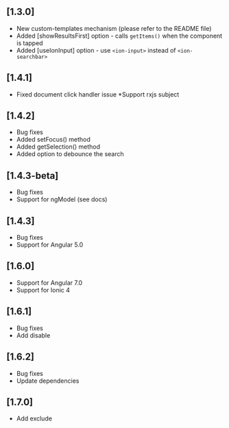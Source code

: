 ## [1.3.0]
* New custom-templates mechanism (please refer to the README file)
* Added [showResultsFirst] option - calls `getItems()` when the component is tapped
* Added [useIonInput] option - use `<ion-input>` instead of `<ion-searchbar>`

## [1.4.1]
* Fixed document click handler issue
*Support rxjs subject

## [1.4.2]
* Bug fixes
* Added setFocus() method
* Added getSelection() method
* Added option to debounce the search

## [1.4.3-beta]
* Bug fixes
* Support for ngModel (see docs)

## [1.4.3]
* Bug fixes
* Support for Angular 5.0

## [1.6.0]
* Support for Angular 7.0
* Support for Ionic 4

## [1.6.1]
* Bug fixes
* Add disable

## [1.6.2]
* Bug fixes
* Update dependencies

## [1.7.0]
* Add exclude
